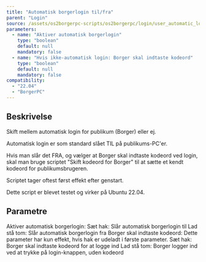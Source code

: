 ```yaml
---
title: "Automatisk borgerlogin til/fra"
parent: "Login"
source: /assets/os2borgerpc-scripts/os2borgerpc/login/user_automatic_login.sh
parameters:
  - name: "Aktiver automatisk borgerlogin"
    type: "boolean"
    default: null
    mandatory: false
  - name: "Hvis ikke-automatisk login: Borger skal indtaste kodeord"
    type: "boolean"
    default: null
    mandatory: false
compatibility:  
  - "22.04"
  - "BorgerPC"
---
```


## Beskrivelse
Skift mellem automatisk login for publikum (Borger) eller ej.

Automatisk login er som standard slået TIL på publikums-PC'er.  

Hvis man slår det FRA, og vælger at Borger skal indtaste kodeord ved login, skal man bruge scriptet "Skift kodeord for Borger" til at sætte et kendt kodeord for publikumsbrugeren.

Scriptet tager oftest først effekt efter genstart.

Dette script er blevet testet og virker på Ubuntu 22.04.

## Parametre
  Aktiver automatisk borgerlogin:
    Sæt hak: Slår automatisk borgerlogin til
    Lad stå tom: Slår automatisk borgerlogin fra
  Borger skal indtaste kodeord:
     Dette parameter har kun effekt, hvis hak er udeladt i første parameter.
     Sæt hak: Borger skal indtaste kodeord for at logge ind
     Lad stå tom: Borger logger ind ved at trykke på login-knappen, uden kodeord